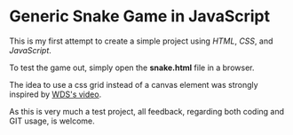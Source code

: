# Generic Snake Game in JavaScript

This is my first attempt to create a simple project using *HTML*, *CSS*, and *JavaScript*.

To test the game out, simply open the **snake.html** file in a browser.

The idea to use a css grid instead of a canvas element was strongly inspired by [WDS's video](https://www.youtube.com/watch?v=QTcIXok9wNY&t=2372s).

As this is very much a test project, all feedback, regarding both coding and GIT usage, is welcome.